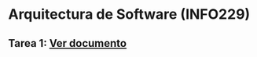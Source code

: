 # Arquitectura de Software (INFO229)


## Tarea 1: [Ver documento](Arquitectura-software/docs/tarea1.pdf)
